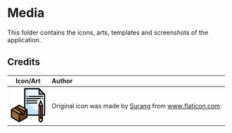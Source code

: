 # Media

This folder contains the icons, arts, templates and screenshots of the application. 

## Credits

Icon/Art | Author
:---:|:---
<a href="https://www.flaticon.com/authors/surang" title="Author: Surang"><img src="https://raw.githubusercontent.com/Fernandohf/Estoq/master/Media/icon/inventory.svg?sanitize=true" width=80></a> | Original icon was made by <a href="https://www.flaticon.com/authors/surang" title="surang">Surang</a> from <a href="https://www.flaticon.com/" title="Flaticon"> www.flaticon.com</a>.
